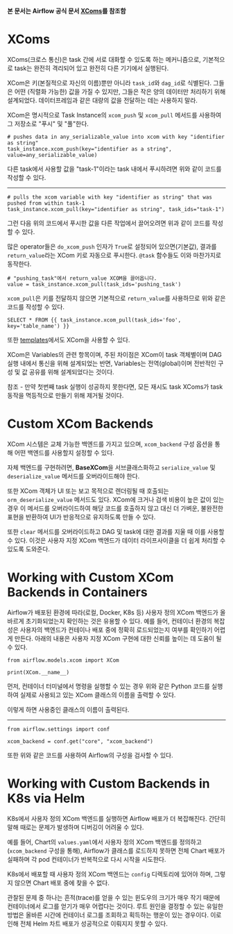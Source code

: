 **본 문서는 Airflow 공식 문서 [XComs](https://airflow.apache.org/docs/apache-airflow/stable/core-concepts/xcoms.html)를 참조함**
# XComs
XComs(크로스 통신)은 task 간에 서로 대화할 수 있도록 하는 메커니즘으로, 기본적으로 task는 완전히 격리되어 있고 완전히 다른 기기에서 실행된다.

XCom은 키(본질적으로 자신의 이름)뿐만 아니라 `task_id`와 `dag_id`로 식별된다.
그들은 어떤 (직렬화 가능한) 값을 가질 수 있지만, 그들은 작은 양의 데이터만 처리하기 위해 설계되었다.
데이터프레임과 같은 대량의 값을 전달하는 데는 사용하지 말라.

XCom은 명시적으로 Task Instance의 `xcom_push` 및 `xcom_pull` 메서드를 사용하여 그 저장소로 "푸시" 및 "풀"한다.
```
# pushes data in any_serializable_value into xcom with key "identifier as string"
task_instance.xcom_push(key="identifier as a string", value=any_serializable_value)
```
다른 task에서 사용할 값을 "task-1"이라는 task 내에서 푸시하려면 위와 같이 코드를 작성할 수 있다.
***
```
# pulls the xcom variable with key "identifier as string" that was pushed from within task-1
task_instance.xcom_pull(key="identifier as string", task_ids="task-1")
```
그런 다음 위의 코드에서 푸시한 값을 다른 작업에서 끌어오려면 위과 같이 코드를 작성할 수 있다.

많은 operator들은 `do_xcom_push` 인자가 `True`로 설정되어 있으면(기본값), 결과를 `return_value`라는 XCom 키로 자동으로 푸시한다.
`@task` 함수들도 이와 마찬가지로 동작한다.
```
# "pushing_task"에서 return_value XCOM을 끌어옵니다.
value = task_instance.xcom_pull(task_ids='pushing_task')
```
`xcom_pull`은 키를 전달하지 않으면 기본적으로 `return_value`를 사용하므로 위와 같은 코드를 작성할 수 있다.
```
SELECT * FROM {{ task_instance.xcom_pull(task_ids='foo', key='table_name') }}
```
또한 [templates](https://airflow.apache.org/docs/apache-airflow/stable/core-concepts/operators.html#concepts-jinja-templating)에서도 XCom을 사용할 수 있다.

XCom은 Variables의 관련 항목이며, 주된 차이점은 XCom이 task 객체별이며 DAG 실행 내에서 통신을 위해 설계되었는 반면, Variables는 전역(global)이며 전반적인 구성 및 값 공유를 위해 설계되었다는 것이다.

참조 - 만약 첫번째  task 실행이 성공하지 못한다면, 모든 재시도 task XComs가 task 동작을 멱등적으로 만들기 위해 제거될 것이다.

# Custom XCom Backends
XCom 시스템은 교체 가능한 백엔드를 가지고 있으며, `xcom_backend` 구성 옵션을 통해 어떤 백엔드를 사용할지 설정할 수 있다.

자체 백엔드를 구현하려면, **BaseXCom**을 서브클래스화하고 `serialize_value` 및 `deserialize_value` 메서드를 오버라이드해야 한다.

또한 XCom 객체가 UI 또는 보고 목적으로 렌더링될 때 호출되는 `orm_deserialize_value` 메서드도 있다. 
XCom에 크거나 검색 비용이 높은 값이 있는 경우 이 메서드를 오버라이드하여 해당 코드를 호출하지 않고 대신 더 가벼운, 불완전한 표현을 반환하여 UI가 반응적으로 유지하도록 만들 수 있다.

또한 `clear` 메서드를 오버라이드하고 DAG 및 task에 대한 결과를 지울 때 이를 사용할 수 있다. 
이것은 사용자 지정 XCom 백엔드가 데이터 라이프사이클을 더 쉽게 처리할 수 있도록 도와준다.

# Working with Custom XCom Backends in Containers
Airflow가 배포된 환경에 따라(로컬, Docker, K8s 등) 사용자 정의 XCom 백엔드가 올바르게 초기화되었는지 확인하는 것은 유용할 수 있다.
예를 들어, 컨테이너 환경의 복잡성은 사용자의 백엔드가 컨테이나 배포 중에 정확히 로드되었는지 여부를 확인하기 어렵게 만든다.
아래의 내용은 사용자 지정 XCom 구현에 대한 신뢰를 높이는 데 도움이 될 수 있다.
```
from airflow.models.xcom import XCom

print(XCom.__name__)
```
먼저, 컨테이너 터미널에서 명령을 실행할 수 있는 경우 위와 같은 Python 코드를 실행하여 실제로 사용되고 있는 XCom 클래스의 이름을 출력할 수 있다.

이렇게 하면 사용중인 클래스의 이름이 출력된다.
***
```
from airflow.settings import conf

xcom_backend = conf.get("core", "xcom_backend")
```
또한 위와 같은 코드를 사용하여 Airflow의 구성을 검사할 수 있다.

# Working with Custom Backends in K8s via Helm
K8s에서 사용자 정의 XCom 백엔드를 실행하면 Airflow 배포가 더 복잡해진다.
간단히 말해 때로는 문제가 발생하며 디버깅이 어려울 수 있다.

예를 들어, Chart의 `values.yaml`에서 사용자 정의 XCom 백엔드를 정의하고 (`xcom_backend` 구성을 통해), Airflow가 클래스를 로드하지 못하면 전체 Chart 배포가 실패하며 각 pod 컨테이너가 반복적으로 다시 시작을 시도한다.

K8s에서 배포할 때 사용자 정의 XCom 백엔드는 `config` 디렉토리에 있어야 하며, 그렇지 않으면 Chart 배포 중에 찾을 수 없다.

관찰된 문제 중 하나는 흔적(trace)를 얻을 수 있는 윈도우의 크기가 매우 작기 때문에 컨테이너에서 로그를 얻기가 매우 어렵다는 것이다.
루트 원인을 결정할 수 있는 유일한 방법은 올바른 시간에 컨테이너 로그를 조회하고 획득하는 행운이 있는 경우이다.
이로 인해 전체 Helm 차트 배포가 성공적으로 이뤄지지 못할 수 있다.

